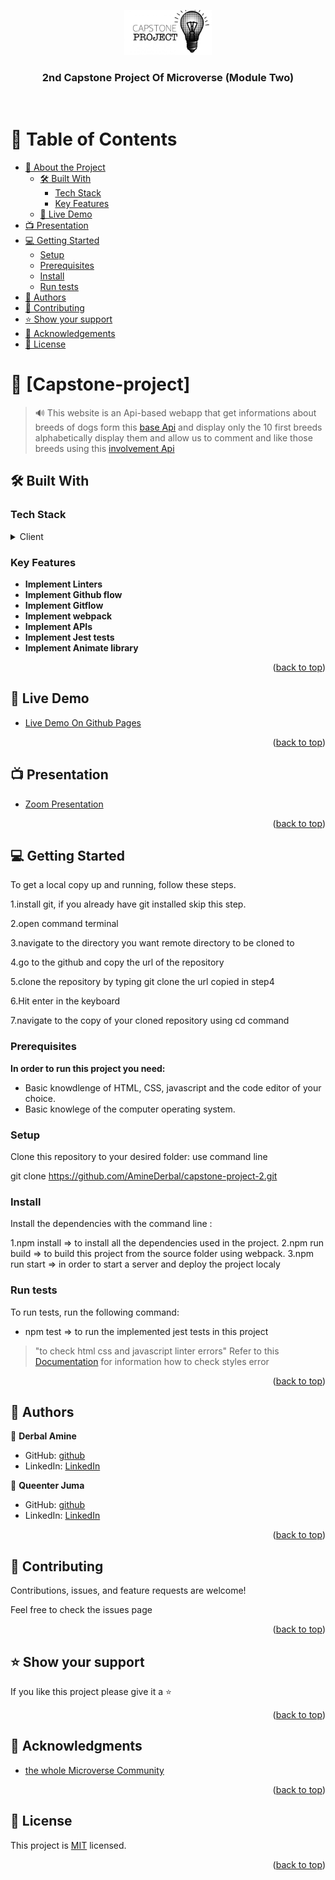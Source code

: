 <a name="readme-top"></a>

<div align="center">
  <!-- You are encouraged to replace this logo with your own! Otherwise you can also remove it. -->
  <img src="./src/image/how-to-do-a-capstone-project.jpg" alt="logo" width="140"  height="auto" />
  <br/>

  <h3><b>2nd Capstone Project Of Microverse (Module Two)</b></h3>

</div>
<br/>
<!-- TABLE OF CONTENTS -->

# 📗 Table of Contents

- [📖 About the Project](#about-project)
  - [🛠 Built With](#built-with)
    - [Tech Stack](#tech-stack)
    - [Key Features](#key-features)
  - [🚀 Live Demo](#live-demo)
- [📺 Presentation](#presentation)
- [💻 Getting Started](#getting-started)
  - [Setup](#setup)
  - [Prerequisites](#prerequisites)
  - [Install](#install)
  - [Run tests](#run-tests)
- [👥 Authors](#authors)
- [🤝 Contributing](#contributing)
- [⭐️ Show your support](#support)
- [🙏 Acknowledgements](#acknowledgements)
- [📝 License](#license)

# 📖 [Capstone-project] <a name="about-project"></a>

> 🔊 This website is an Api-based webapp that get informations about breeds of dogs form this [base Api](https://thedogapi.com/) and display only the 10 first breeds alphabetically display them and allow us to comment and like those breeds using this [involvement Api](https://microverse.notion.site/Involvement-API-869e60b5ad104603aa6db59e08150270)

## 🛠 Built With <a name="built-with"></a>

### Tech Stack <a name="tech-stack"></a>

<details>
  <summary>Client</summary>
  <ul>
    <li><a href="https://developer.mozilla.org/en-US/docs/Web/HTML">Html</a></li>
    <li><a href="https://developer.mozilla.org/en/docs/Web/CSS">Css</a></li>
    <li><a href="https://www.javascripttutorial.net">JavaScript</a></li>
  </ul>
</details>

<!-- Features -->

### Key Features <a name="key-features"></a>

- **Implement Linters**
- **Implement Github flow**
- **Implement Gitflow**
- **Implement webpack**
- **Implement APIs**
- **Implement Jest tests**
- **Implement Animate library**

<p align="right">(<a href="#readme-top">back to top</a>)</p>

<!-- LIVE DEMO -->

## 🚀 Live Demo <a name="live-demo"></a>

- [Live Demo On Github Pages](https://aminederbal.github.io/capstone-project-2/)

<p align="right">(<a href="#readme-top">back to top</a>)</p>

## 📺 Presentation <a name="presentation"></a>

- [Zoom Presentation](https://drive.google.com/file/d/1CL7QK8lVnpCHuU7VGTmyN7DcTaMBWcwP/view)

<p align="right">(<a href="#readme-top">back to top</a>)</p>

<!-- GETTING STARTED -->

## 💻 Getting Started <a name="getting-started"></a>

To get a local copy up and running, follow these steps.

1.install git, if you already have git installed skip this step.

2.open command terminal

3.navigate to the directory you want remote directory to be cloned to

4.go to the github and copy the url of the repository

5.clone the repository by typing git clone the url copied in step4

6.Hit enter in the keyboard

7.navigate to the copy of your cloned repository using cd command

### Prerequisites

**In order to run this project you need:**

- Basic knowdlenge of HTML, CSS, javascript and the code editor of your choice.
- Basic knowlege of the computer operating system.

### Setup

Clone this repository to your desired folder: use command line

git clone https://github.com/AmineDerbal/capstone-project-2.git

### Install

Install the dependencies with the command line :

1.npm install => to install all the dependencies used in the project.
2.npm run build => to build this project from the source folder using webpack.
3.npm run start => in order to start a server and deploy the project localy

### Run tests

To run tests, run the following command:

- npm test => to run the implemented jest tests in this project

> "to check html css and javascript linter errors" Refer to this [Documentation]("https://github.com/microverseinc/linters-config/tree/master/html-css-js) for information how to check styles error

<p align="right">(<a href="#readme-top">back to top</a>)</p>

## 👥 Authors <a name="authors"></a>

👤 **Derbal Amine**

- GitHub: [github](https://github.com/AmineDerbal)
- LinkedIn: [LinkedIn](https://www.linkedin.com/in/mohammed-el-amine-derbal-4038541b6/)

👤 **Queenter Juma**

- GitHub: [github](https://github.com/QueenterJuma)
- LinkedIn: [LinkedIn](https://www.linkedin.com/in/queenter-juma-54a0b1222/)

<p align="right">(<a href="#readme-top">back to top</a>)</p>

<!-- CONTRIBUTING -->

## 🤝 Contributing <a name="contributing"></a>

Contributions, issues, and feature requests are welcome!

Feel free to check the issues page

<p align="right">(<a href="#readme-top">back to top</a>)</p>

<!-- SUPPORT -->

## ⭐️ Show your support <a name="support"></a>

If you like this project please give it a ⭐

<p align="right">(<a href="#readme-top">back to top</a>)</p>

<!-- ACKNOWLEDGEMENTS -->

## 🙏 Acknowledgments <a name="acknowledgements"></a>

- [the whole Microverse Community](https://www.microverse.org/)

<p align="right">(<a href="#readme-top">back to top</a>)</p>

<!-- LICENSE -->

## 📝 License <a name="license"></a>

This project is [MIT](./LICENSE) licensed.

<p align="right">(<a href="#readme-top">back to top</a>)</p>
